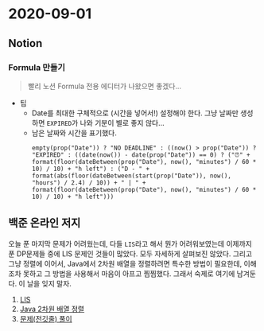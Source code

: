# 2020-09-01
## Notion
### Formula 만들기
> 빨리 노션 Formula 전용 에디터가 나왔으면 좋겠다...
- 팁
  - Date를 최대한 구체적으로 (시간을 넣어서!) 설정해야 한다. 그냥 날짜만 생성하면 `EXPIRED`가 나와 기분이 별로 좋지 않다...
  - 남은 날짜와 시간을 표기했다.
    ```
    empty(prop("Date")) ? "NO DEADLINE" : ((now() > prop("Date")) ? "EXPIRED" : ((date(now()) - date(prop("Date")) == 0) ? ("⏰" + format(floor(dateBetween(prop("Date"), now(), "minutes") / 60 * 10) / 10) + "h left") : ("D - " + format(abs(floor(dateBetween(start(prop("Date")), now(), "hours") / 2.4) / 10)) + " | " + format(floor(dateBetween(prop("Date"), now(), "minutes") / 60 * 10) / 10) + "h left")))
    ```
## 백준 온라인 저지
오늘 푼 마지막 문제가 어려웠는데, 다들 `LIS`라고 해서 뭔가 어려워보였는데 이제까지 푼 DP문제들 중에 LIS 문제인 것들이 많았다. 모두 자세하게 살펴보진 않았다.
그리고 그냥 정렬에 이어서, Java에서 2차원 배열을 정렬하려면 특수한 방법이 필요한데, 이해조차 못하고 그 방법을 사용해서 마음이 아프고 찜찜했다. 그래서 숙제로 여기에 남겨둔다. 이 날을 잊지 말자.
1. [LIS](https://jins-dev.tistory.com/entry/%EC%B5%9C%EC%A0%81%ED%99%94%EB%90%9C-LISLongest-Increasing-Subsequence-%EC%95%8C%EA%B3%A0%EB%A6%AC%EC%A6%98%EA%B3%BC-%ED%95%B4-%EC%B0%BE%EA%B8%B0)
2. [Java 2차원 배열 정렬](https://hooongs.tistory.com/63)
3. [문제(전깃줄) 풀이](https://hooongs.tistory.com/62)

